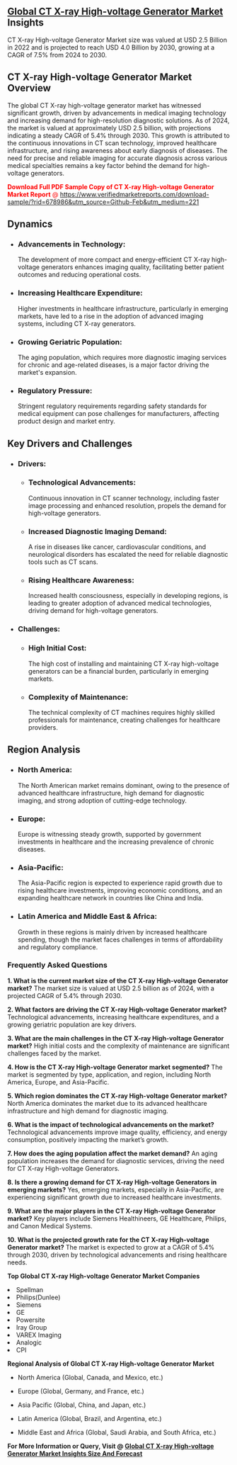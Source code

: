 <h2><a href="https://www.verifiedmarketreports.com/download-sample/?rid=678986&amp;utm_source=Github&amp;utm_medium=221" target="_blank">Global CT X-ray High-voltage Generator Market</a> Insights</h2><p>CT X-ray High-voltage Generator Market size was valued at USD 2.5 Billion in 2022 and is projected to reach USD 4.0 Billion by 2030, growing at a CAGR of 7.5% from 2024 to 2030.</p><p> <h2>CT X-ray High-voltage Generator Market Overview</h2> <p>The global CT X-ray high-voltage generator market has witnessed significant growth, driven by advancements in medical imaging technology and increasing demand for high-resolution diagnostic solutions. As of 2024, the market is valued at approximately USD 2.5 billion, with projections indicating a steady CAGR of 5.4% through 2030. This growth is attributed to the continuous innovations in CT scan technology, improved healthcare infrastructure, and rising awareness about early diagnosis of diseases. The need for precise and reliable imaging for accurate diagnosis across various medical specialties remains a key factor behind the demand for high-voltage generators.</p> <p><p><span class=""><span style="color: #ff0000;"><strong>Download Full PDF Sample Copy of CT X-ray High-voltage Generator Market Report</strong> @ </span><a href="https://www.verifiedmarketreports.com/download-sample/?rid=678986&amp;utm_source=Github-Feb&amp;utm_medium=221" target="_blank">https://www.verifiedmarketreports.com/download-sample/?rid=678986&amp;utm_source=Github-Feb&amp;utm_medium=221</a></span></p></p> <h2>Dynamics</h2> <ul> <li><h3>Advancements in Technology:</h3> The development of more compact and energy-efficient CT X-ray high-voltage generators enhances imaging quality, facilitating better patient outcomes and reducing operational costs.</li> <li><h3>Increasing Healthcare Expenditure:</h3> Higher investments in healthcare infrastructure, particularly in emerging markets, have led to a rise in the adoption of advanced imaging systems, including CT X-ray generators.</li> <li><h3>Growing Geriatric Population:</h3> The aging population, which requires more diagnostic imaging services for chronic and age-related diseases, is a major factor driving the market's expansion.</li> <li><h3>Regulatory Pressure:</h3> Stringent regulatory requirements regarding safety standards for medical equipment can pose challenges for manufacturers, affecting product design and market entry.</li> </ul> <h2>Key Drivers and Challenges</h2> <ul> <li><h3>Drivers:</h3> <ul> <li><h3>Technological Advancements:</h3> Continuous innovation in CT scanner technology, including faster image processing and enhanced resolution, propels the demand for high-voltage generators.</li> <li><h3>Increased Diagnostic Imaging Demand:</h3> A rise in diseases like cancer, cardiovascular conditions, and neurological disorders has escalated the need for reliable diagnostic tools such as CT scans.</li> <li><h3>Rising Healthcare Awareness:</h3> Increased health consciousness, especially in developing regions, is leading to greater adoption of advanced medical technologies, driving demand for high-voltage generators.</li> </ul> </li> <li><h3>Challenges:</h3> <ul> <li><h3>High Initial Cost:</h3> The high cost of installing and maintaining CT X-ray high-voltage generators can be a financial burden, particularly in emerging markets.</li> <li><h3>Complexity of Maintenance:</h3> The technical complexity of CT machines requires highly skilled professionals for maintenance, creating challenges for healthcare providers.</li> </ul> </li> </ul> <h2>Region Analysis</h2> <ul> <li><h3>North America:</h3> The North American market remains dominant, owing to the presence of advanced healthcare infrastructure, high demand for diagnostic imaging, and strong adoption of cutting-edge technology.</li> <li><h3>Europe:</h3> Europe is witnessing steady growth, supported by government investments in healthcare and the increasing prevalence of chronic diseases.</li> <li><h3>Asia-Pacific:</h3> The Asia-Pacific region is expected to experience rapid growth due to rising healthcare investments, improving economic conditions, and an expanding healthcare network in countries like China and India.</li> <li><h3>Latin America and Middle East & Africa:</h3> Growth in these regions is mainly driven by increased healthcare spending, though the market faces challenges in terms of affordability and regulatory compliance.</li> </ul> <h3>Frequently Asked Questions</h3> <p><strong>1. What is the current market size of the CT X-ray High-voltage Generator market?</strong> The market size is valued at USD 2.5 billion as of 2024, with a projected CAGR of 5.4% through 2030.</p> <p><strong>2. What factors are driving the CT X-ray High-voltage Generator market?</strong> Technological advancements, increasing healthcare expenditures, and a growing geriatric population are key drivers.</p> <p><strong>3. What are the main challenges in the CT X-ray High-voltage Generator market?</strong> High initial costs and the complexity of maintenance are significant challenges faced by the market.</p> <p><strong>4. How is the CT X-ray High-voltage Generator market segmented?</strong> The market is segmented by type, application, and region, including North America, Europe, and Asia-Pacific.</p> <p><strong>5. Which region dominates the CT X-ray High-voltage Generator market?</strong> North America dominates the market due to its advanced healthcare infrastructure and high demand for diagnostic imaging.</p> <p><strong>6. What is the impact of technological advancements on the market?</strong> Technological advancements improve image quality, efficiency, and energy consumption, positively impacting the market’s growth.</p> <p><strong>7. How does the aging population affect the market demand?</strong> An aging population increases the demand for diagnostic services, driving the need for CT X-ray High-voltage Generators.</p> <p><strong>8. Is there a growing demand for CT X-ray High-voltage Generators in emerging markets?</strong> Yes, emerging markets, especially in Asia-Pacific, are experiencing significant growth due to increased healthcare investments.</p> <p><strong>9. What are the major players in the CT X-ray High-voltage Generator market?</strong> Key players include Siemens Healthineers, GE Healthcare, Philips, and Canon Medical Systems.</p> <p><strong>10. What is the projected growth rate for the CT X-ray High-voltage Generator market?</strong> The market is expected to grow at a CAGR of 5.4% through 2030, driven by technological advancements and rising healthcare needs.</p> </p><p><strong>Top Global CT X-ray High-voltage Generator Market Companies</strong></p><div data-test-id=""><p><li>Spellman</li><li> Philips(Dunlee)</li><li> Siemens</li><li> GE</li><li> Powersite</li><li> Iray Group</li><li> VAREX Imaging</li><li> Analogic</li><li> CPI</li></p><div><strong>Regional Analysis of&nbsp;Global CT X-ray High-voltage Generator Market</strong></div><ul><li dir="ltr"><p dir="ltr">North America&nbsp;(Global, Canada, and Mexico, etc.)</p></li><li dir="ltr"><p dir="ltr">Europe (Global, Germany, and France, etc.)</p></li><li dir="ltr"><p dir="ltr">Asia Pacific&nbsp;(Global, China, and Japan, etc.)</p></li><li dir="ltr"><p dir="ltr">Latin America&nbsp;(Global, Brazil, and Argentina, etc.)</p></li><li dir="ltr">Middle East and Africa&nbsp;(Global, Saudi Arabia, and South Africa, etc.)</li></ul><p><strong>For More Information or Query, Visit @&nbsp;</strong><strong><a href="https://www.verifiedmarketreports.com/product/ct-x-ray-high-voltage-generator-market/?utm_source=Github&amp;utm_medium=221" target="_blank">Global CT X-ray High-voltage Generator Market Insights Size And Forecast</a></strong></p></div>
